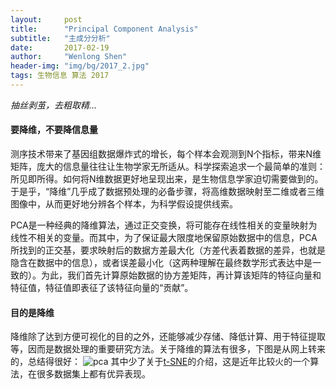 ```yaml
---
layout:     post
title:      "Principal Component Analysis"
subtitle:   "主成分分析"
date:       2017-02-19
author:     "Wenlong Shen"
header-img: "img/bg/2017_2.jpg"
tags: 生物信息 算法 2017
---
```


<script type="text/javascript" src="https://cdnjs.cloudflare.com/ajax/libs/mathjax/2.7.1/MathJax.js?config=default"></script>

*抽丝剥茧，去粗取精...*

#### 要降维，不要降信息量

测序技术带来了基因组数据爆炸式的增长，每个样本会观测到N个指标，带来N维矩阵，庞大的信息量往往让生物学家无所适从。科学探索追求一个最简单的准则：所见即所得。如何将N维数据更好地呈现出来，是生物信息学家迫切需要做到的。于是乎，“降维”几乎成了数据预处理的必备步骤，将高维数据映射至二维或者三维图像中，从而更好地分辨各个样本，为科学假设提供线索。

PCA是一种经典的降维算法，通过正交变换，将可能存在线性相关的变量映射为线性不相关的变量。而其中，为了保证最大限度地保留原始数据中的信息，PCA所找到的正交基，要求映射后的数据方差最大化（方差代表着数据的差异，也就是隐含在数据中的信息），或者误差最小化（这两种理解在最终数学形式表达中是一致的）。为此，我们首先计算原始数据的协方差矩阵，再计算该矩阵的特征向量和特征值，特征值即表征了该特征向量的“贡献”。

#### 目的是降维

降维除了达到方便可视化的目的之外，还能够减少存储、降低计算、用于特征提取等，因而是数据处理的重要研究方法。关于降维的算法有很多，下图是从网上转来的，总结得很好：
![pca](/img/post/2017_02_19_pca.jpg)
其中少了关于<a href="http://lvdmaaten.github.io/tsne/" target="_blank">t-SNE</a>的介绍，这是近年比较火的一个算法，在很多数据集上都有优异表现。
